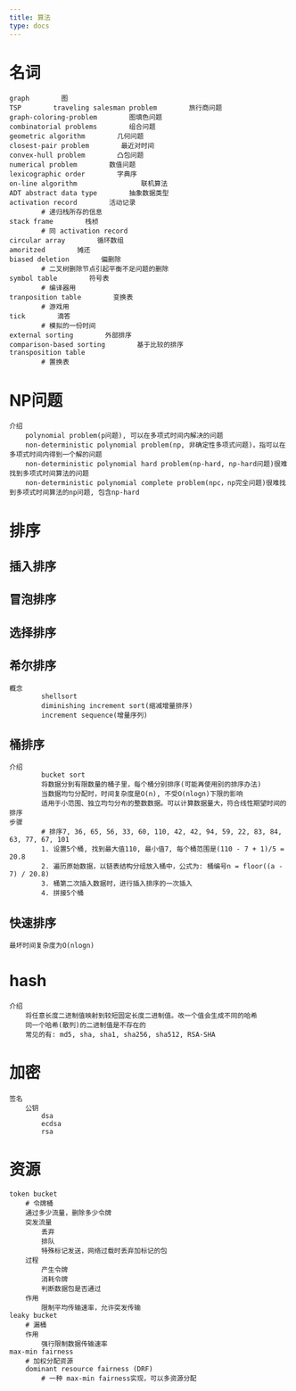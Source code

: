 ```yaml
---
title: 算法
type: docs
---
```

# 名词
    graph        图
    TSP        traveling salesman problem        旅行商问题
    graph-coloring-problem        图填色问题
    combinatorial problems        组合问题
    geometric algorithm        几何问题
    closest-pair problem        最近对时间
    convex-hull problem        凸包问题
    numerical problem        数值问题
    lexicographic order        字典序
    on-line algorithm                联机算法
    ADT abstract data type        抽象数据类型
    activation record        活动记录
            # 递归栈所存的信息
    stack frame        栈桢
            # 同 activation record
    circular array        循环数组
    amoritzed        摊还
    biased deletion        偏删除
            # 二叉树删除节点引起平衡不足问题的删除
    symbol table        符号表
            # 编译器用
    tranposition table        变换表
            # 游戏用
    tick        滴答
            # 模拟的一份时间
    external sorting        外部排序
    comparison-based sorting        基于比较的排序
    transposition table
            # 置换表

# NP问题
    介绍
        polynomial problem(p问题), 可以在多项式时间内解决的问题
        non-deterministic polynomial problem(np, 非确定性多项式问题)，指可以在多项式时间内得到一个解的问题
        non-deterministic polynomial hard problem(np-hard, np-hard问题)很难找到多项式时间算法的问题
        non-deterministic polynomial complete problem(npc，np完全问题)很难找到多项式时间算法的np问题, 包含np-hard


# 排序
## 插入排序

## 冒泡排序

## 选择排序

## 希尔排序
    概念
            shellsort
            diminishing increment sort(缩减增量排序)
            increment sequence(增量序列)

## 桶排序
    介绍
            bucket sort
            将数据分到有限数量的桶子里，每个桶分别排序(可能再使用别的排序办法)
            当数据均匀分配时，时间复杂度是O(n), 不受O(nlogn)下限的影响
            适用于小范围、独立均匀分布的整数数据。可以计算数据量大，符合线性期望时间的排序
    步骤
            # 排序7, 36, 65, 56, 33, 60, 110, 42, 42, 94, 59, 22, 83, 84, 63, 77, 67, 101
            1. 设置5个桶, 找到最大值110, 最小值7, 每个桶范围是(110 - 7 + 1)/5 = 20.8
            2. 遍历原始数据，以链表结构分组放入桶中，公式为: 桶编号n = floor((a - 7) / 20.8)
            3. 桶第二次插入数据时，进行插入排序的一次插入
            4. 拼接5个桶

## 快速排序
    最坏时间复杂度为O(nlogn)

# hash
    介绍
        将任意长度二进制值映射到较短固定长度二进制值。改一个值会生成不同的哈希
        同一个哈希(散列)的二进制值是不存在的
        常见的有: md5, sha, sha1, sha256, sha512, RSA-SHA

# 加密
    签名
        公钥
            dsa
            ecdsa
            rsa
# 资源
    token bucket
        # 令牌桶
        通过多少流量，删除多少令牌
        突发流量
            丢弃
            排队
            特殊标记发送，网络过载时丢弃加标记的包
        过程
            产生令牌
            消耗令牌
            判断数据包是否通过
        作用
            限制平均传输速率，允许突发传输
    leaky bucket
        # 漏桶
        作用
            强行限制数据传输速率
    max-min fairness
        # 加权分配资源
        dominant resource fairness (DRF)
            # 一种 max-min fairness实现，可以多资源分配

